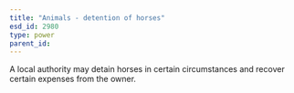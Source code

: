 ```yaml
---
title: "Animals - detention of horses"
esd_id: 2980
type: power
parent_id:  
---
```


A local authority may detain horses in certain circumstances and recover certain expenses from the owner.

